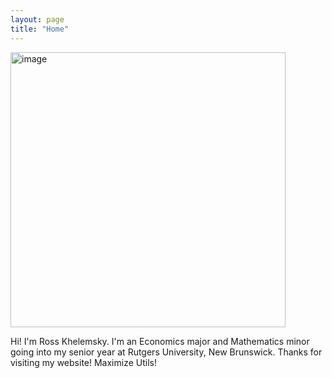 ```yaml
---
layout: page
title: "Home"
---
```


<img width="440" alt="image" src="https://github.com/niklasbuschmann/contrast/assets/137047194/3aaf609f-341a-4d0a-8070-516f39d6fcbe">


Hi! I'm Ross Khelemsky. I'm an Economics major and Mathematics minor going into my senior year at Rutgers University, New Brunswick. Thanks for visiting my website! Maximize Utils!
